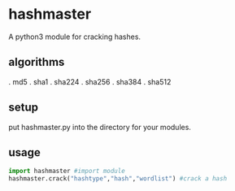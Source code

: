 # hashmaster
A python3 module for cracking hashes.
## algorithms
. md5
. sha1
. sha224
. sha256
. sha384
. sha512
## setup
put hashmaster.py into the directory for your modules.
## usage
```python
import hashmaster #import module
hashmaster.crack("hashtype","hash","wordlist") #crack a hash
```
